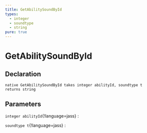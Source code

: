 ```yaml
---
title: GetAbilitySoundById
types:
  - integer
  - soundtype
  - string
pure: true
---
```


# GetAbilitySoundById

## Declaration

```jass
native GetAbilitySoundById takes integer abilityId, soundtype t returns string
```

## Parameters
`integer abilityId`{!language=jass}
: 

`soundtype t`{!language=jass}
: 
